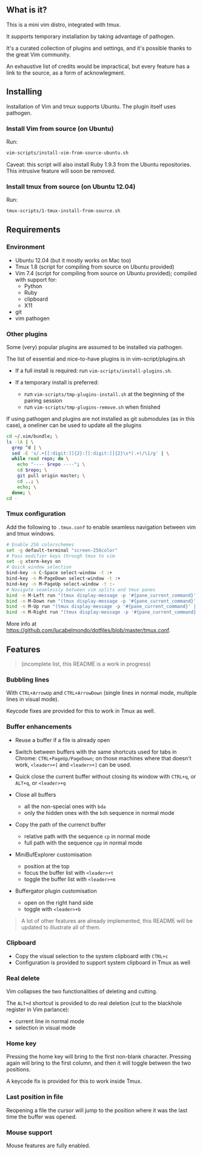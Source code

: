 What is it?
-----------

This is a mini vim distro, integrated with tmux.

It supports temporary installation by taking advantage of pathogen.

It's a curated collection of plugins and settings, and it's possible thanks
to the great Vim community.

An exhaustive list of credits would be impractical, but every feature has a
link to the source, as a form of acknowlegment.

Installing
----------

Installation of Vim and tmux supports Ubuntu. The plugin itself uses pathogen.

### Install Vim from source (on Ubuntu)

Run:

```sh
vim-scripts/install-vim-from-source-ubuntu.sh
```

Caveat: this script will also install Ruby 1.9.3 from the Ubuntu repositories.
This intrusive feature will soon be removed.

### Install tmux from source (on Ubuntu 12.04)

Run:

```sh
tmux-scripts/1-tmux-install-from-source.sh
```

Requirements
------------

### Environment

* Ubuntu 12.04 (but it mostly works on Mac too)
* Tmux 1.8 (script for compiling from source on Ubuntu provided)
* Vim 7.4 (script for compiling from source on Ubuntu provided); compiled with
support for:
  - Python
  - Ruby
  - clipboard
  - X11
* git
* vim pathogen

### Other plugins

Some (very) popular plugins are assumed to be installed via pathogen.

The list of essential and nice-to-have plugins is in vim-script/plugins.sh

* If a full install is required: run `vim-scripts/install-plugins.sh`.

* If a temporary install is preferred:
  * run `vim-scripts/tmp-plugins-install.sh` at the beginning of the pairing session
  * run `vim-scripts/tmp-plugins-remove.sh` when finished

If using pathogen and plugins are not installed as git submodules (as in this
case), a oneliner can be used to update all the plugins

```sh
cd ~/.vim/bundle; \
ls -lA | \
  grep ^d | \
  sed -E 's/.+[[:digit:]]{2}:[[:digit:]]{2}\s*(.+)/\1/g' | \
  while read repo; do \
    echo "---- $repo ----"; \
    cd $repo; \
    git pull origin master; \
    cd ..; \
    echo; \
  done; \
cd -
```

### Tmux configuration

Add the following to `.tmux.conf` to enable seamless navigation between vim and
tmux windows.

```sh
# Enable 256 colorschemes
set -g default-terminal "screen-256color"
# Pass modifier keys through tmux to vim
set -g xterm-keys on
# Quick window selection
bind-key -n C-Space select-window -t :+
bind-key -n M-PageDown select-window -t :+
bind-key -n M-PageUp select-window -t :-
# Navigate seamlessly between vim splits and tmux panes
bind -n M-Left run "(tmux display-message -p '#{pane_current_command}' | grep -iq vim && tmux send-keys M-Left) || tmux select-pane -L"
bind -n M-Down run "(tmux display-message -p '#{pane_current_command}' | grep -iq vim && tmux send-keys M-Down) || tmux select-pane -D"
bind -n M-Up run "(tmux display-message -p '#{pane_current_command}' | grep -iq vim && tmux send-keys M-Up) || tmux select-pane -U"
bind -n M-Right run "(tmux display-message -p '#{pane_current_command}' | grep -iq vim && tmux send-keys M-Right) || tmux select-pane -R"
```

More info at <https://github.com/lucabelmondo/dotfiles/blob/master/tmux.conf>.

Features
--------

> (incomplete list, this README is a work in progress)

### Bubbling lines

With `CTRL+ArrowUp` and `CTRL+ArrowDown` (single lines in normal mode,
multiple lines in visual mode).

Keycode fixes are provided for this to work in Tmux as well.

### Buffer enhancements

* Reuse a buffer if a file is already open

* Switch between buffers with the same shortcuts used for tabs in Chrome:
  `CTRL+PageUp/PageDown`;
  on those machines where that doesn't work, `<leader>+[` and `<leader>+]` can
  be used.

* Quick close the current buffer without closing its window with `CTRL+q`, or
  `ALT+q`, or `<leader>+q`

* Close all buffers
  - all the non-special ones with `bda`
  - only the hidden ones with the `bdh` sequence in normal mode

* Copy the path of the currenct buffer
  - relative path with the sequence `cp` in normal mode
  - full path with the sequence `cpp` in normal mode

* MiniBufExplorer customisation
  - position at the top
  - focus the buffer list with `<leader>+t`
  - toggle the buffer list with `<leader>+m`

* Buffergator plugin customisation
  - open on the right hand side
  - toggle with `<leader>+b`

> A lot of other features are already implemented, this README will be
> updated to illustrate all of them.

### Clipboard

* Copy the visual selection to the system clipboard with `CTRL+c`
* Configuration is provided to support system clipboard in Tmux as well

### Real delete

Vim collapses the two functionalities of deleting and cutting.

The `ALT+d` shortcut is provided to do real deletion (cut to the blackhole
register in Vim parlance):
* current line in normal mode
* selection in visual mode

### Home key

Pressing the home key will bring to the first non-blank character.
Pressing again will bring to the first column, and then it will toggle between
the two positions.

A keycode fix is provided for this to work inside Tmux.

### Last position in file

Reopening a file the cursor will jump to the position where it was the last
time the buffer was opened.

### Mouse support

Mouse features are fully enabled.
